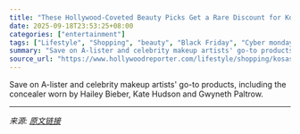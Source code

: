 ```yaml
---
title: "These Hollywood-Coveted Beauty Picks Get a Rare Discount for Kosas’ Friends & Family Sale"
date: 2025-09-18T23:53:25+08:00
categories: ["entertainment"]
tags: ["Lifestyle", "Shopping", "beauty", "Black Friday", "Cyber monday", "noads", "shopping"]
summary: "Save on A-lister and celebrity makeup artists' go-to products, including the concealer worn by Hailey Bieber, Kate Hudson and Gwyneth Paltrow."
source_url: "https://www.hollywoodreporter.com/lifestyle/shopping/kosas-cosmetics-celebrity-favorite-makeup-beauty-products-1236012204/"
---
```


Save on A-lister and celebrity makeup artists' go-to products, including the concealer worn by Hailey Bieber, Kate Hudson and Gwyneth Paltrow.

---

*来源: [原文链接](https://www.hollywoodreporter.com/lifestyle/shopping/kosas-cosmetics-celebrity-favorite-makeup-beauty-products-1236012204/)*

